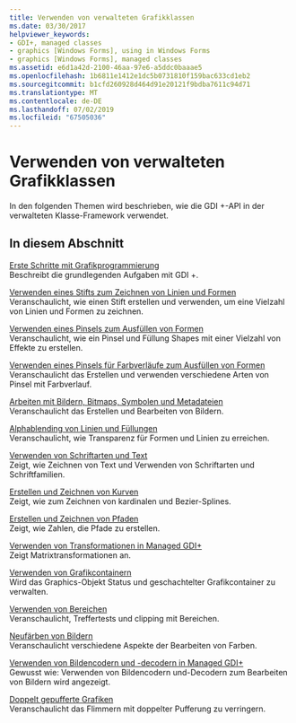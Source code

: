 ```yaml
---
title: Verwenden von verwalteten Grafikklassen
ms.date: 03/30/2017
helpviewer_keywords:
- GDI+, managed classes
- graphics [Windows Forms], using in Windows Forms
- graphics [Windows Forms], managed classes
ms.assetid: e6d1a42d-2100-46aa-97e6-a5ddc0baaae5
ms.openlocfilehash: 1b6811e1412e1dc5b0731810f159bac633cd1eb2
ms.sourcegitcommit: b1cfd260928d464d91e20121f9bdba7611c94d71
ms.translationtype: MT
ms.contentlocale: de-DE
ms.lasthandoff: 07/02/2019
ms.locfileid: "67505036"
---
```

# <a name="using-managed-graphics-classes"></a>Verwenden von verwalteten Grafikklassen
In den folgenden Themen wird beschrieben, wie die GDI +-API in der verwalteten Klasse-Framework verwendet.  
  
## <a name="in-this-section"></a>In diesem Abschnitt  
 [Erste Schritte mit Grafikprogrammierung](getting-started-with-graphics-programming.md)  
 Beschreibt die grundlegenden Aufgaben mit GDI +.  
  
 [Verwenden eines Stifts zum Zeichnen von Linien und Formen](using-a-pen-to-draw-lines-and-shapes.md)  
 Veranschaulicht, wie einen Stift erstellen und verwenden, um eine Vielzahl von Linien und Formen zu zeichnen.  
  
 [Verwenden eines Pinsels zum Ausfüllen von Formen](using-a-brush-to-fill-shapes.md)  
 Veranschaulicht, wie ein Pinsel und Füllung Shapes mit einer Vielzahl von Effekte zu erstellen.  
  
 [Verwenden eines Pinsels für Farbverläufe zum Ausfüllen von Formen](using-a-gradient-brush-to-fill-shapes.md)  
 Veranschaulicht das Erstellen und verwenden verschiedene Arten von Pinsel mit Farbverlauf.  
  
 [Arbeiten mit Bildern, Bitmaps, Symbolen und Metadateien](working-with-images-bitmaps-icons-and-metafiles.md)  
 Veranschaulicht das Erstellen und Bearbeiten von Bildern.  
  
 [Alphablending von Linien und Füllungen](alpha-blending-lines-and-fills.md)  
 Veranschaulicht, wie Transparenz für Formen und Linien zu erreichen.  
  
 [Verwenden von Schriftarten und Text](using-fonts-and-text.md)  
 Zeigt, wie Zeichnen von Text und Verwenden von Schriftarten und Schriftfamilien.  
  
 [Erstellen und Zeichnen von Kurven](constructing-and-drawing-curves.md)  
 Zeigt, wie zum Zeichnen von kardinalen und Bezier-Splines.  
  
 [Erstellen und Zeichnen von Pfaden](constructing-and-drawing-paths.md)  
 Zeigt, wie Zahlen, die Pfade zu erstellen.  
  
 [Verwenden von Transformationen in Managed GDI+](using-transformations-in-managed-gdi.md)  
 Zeigt Matrixtransformationen an.  
  
 [Verwenden von Grafikcontainern](using-graphics-containers.md)  
 Wird das Graphics-Objekt Status und geschachtelter Grafikcontainer zu verwalten.  
  
 [Verwenden von Bereichen](using-regions.md)  
 Veranschaulicht, Treffertests und clipping mit Bereichen.  
  
 [Neufärben von Bildern](recoloring-images.md)  
 Veranschaulicht verschiedene Aspekte der Bearbeiten von Farben.  
  
 [Verwenden von Bildencodern und -decodern in Managed GDI+](using-image-encoders-and-decoders-in-managed-gdi.md)  
 Gewusst wie: Verwenden von Bildencodern und-Decodern zum Bearbeiten von Bildern wird angezeigt.  
  
 [Doppelt gepufferte Grafiken](double-buffered-graphics.md)  
 Veranschaulicht das Flimmern mit doppelter Pufferung zu verringern.
